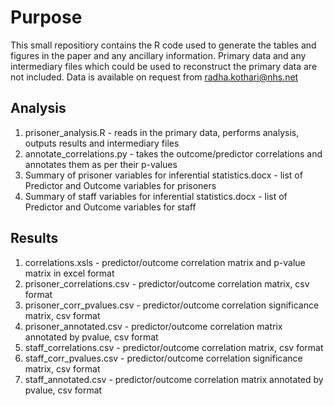 # Purpose

This small repositiory contains the R code used to generate the tables and figures in the paper and any ancillary information. Primary data and any intermediary files which could be used to reconstruct the primary data are not included. Data is available on request from radha.kothari@nhs.net

## Analysis 

1. prisoner_analysis.R - reads in the primary data, performs analysis, outputs results and intermediary files
2. annotate_correlations.py - takes the outcome/predictor correlations and annotates them as per their p-values
3. Summary of prisoner variables for inferential statistics.docx - list of Predictor and Outcome variables for prisoners
4. Summary of staff variables for inferential statistics.docx - list of Predictor and Outcome variables for staff

## Results

1. correlations.xsls - predictor/outcome correlation matrix and p-value matrix in excel format
2. prisoner_correlations.csv - predictor/outcome correlation matrix, csv format
3. prisoner_corr_pvalues.csv - predictor/outcome correlation significance matrix, csv format
4. prisoner_annotated.csv - predictor/outcome correlation matrix annotated by pvalue, csv format
5. staff_correlations.csv - predictor/outcome correlation matrix, csv format
6. staff_corr_pvalues.csv - predictor/outcome correlation significance matrix, csv format
7. staff_annotated.csv - predictor/outcome correlation matrix annotated by pvalue, csv format



